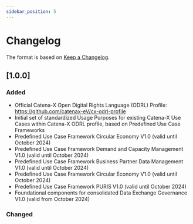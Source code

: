 ```yaml
---
sidebar_position: 5
---
```

# Changelog

The format is based on [Keep a Changelog](https://keepachangelog.com/en/1.0.0/).

## [1.0.0]

### Added

- Official Catena-X Open Digital Rights Language (ODRL) Profile: https://github.com/catenax-eV/cx-odrl-profile
- Initial set of standardized Usage Purposes for existing Catena-X Use Cases within Catena-X ODRL profile, based on Predefined Use Case Frameworks
- Predefined Use Case Framework Circular Economy V1.0 (valid until October 2024)
- Predefined Use Case Framework Demand and Capacity Management V1.0 (valid until October 2024)
- Predefined Use Case Framework Business Partner Data Management V1.0 (valid until October 2024)
- Predefined Use Case Framework Circular Economy V1.0 (valid until October 2024)
- Predefined Use Case Framework PURIS V1.0 (valid until October 2024)
- Foundational components for consolidated Data Exchange Governance V1.0 (valid from October 2024)

### Changed
